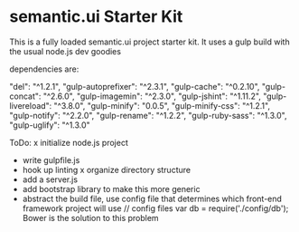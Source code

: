 semantic.ui Starter Kit
========================


This is a fully loaded semantic.ui project starter kit. It uses a gulp build with the usual node.js dev goodies


dependencies are:

"del": "^1.2.1",
"gulp-autoprefixer": "^2.3.1",
"gulp-cache": "^0.2.10",
"gulp-concat": "^2.6.0",
"gulp-imagemin": "^2.3.0",
"gulp-jshint": "^1.11.2",
"gulp-livereload": "^3.8.0",
"gulp-minify": "0.0.5",
"gulp-minify-css": "^1.2.1",
"gulp-notify": "^2.2.0",
"gulp-rename": "^1.2.2",
"gulp-ruby-sass": "^1.3.0",
"gulp-uglify": "^1.3.0"




ToDo:
x initialize node.js project
- write gulpfile.js
- hook up linting
x organize directory structure
- add a server.js
- add bootstrap library to make this more generic
- abstract the build file, use config file that determines which front-end framework project will use
	// config files
	var db = require('./config/db');
	Bower is the solution to this problem
